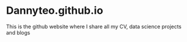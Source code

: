 # Dannyteo.github.io
This is the github website where I share all my CV, data science projects and blogs
